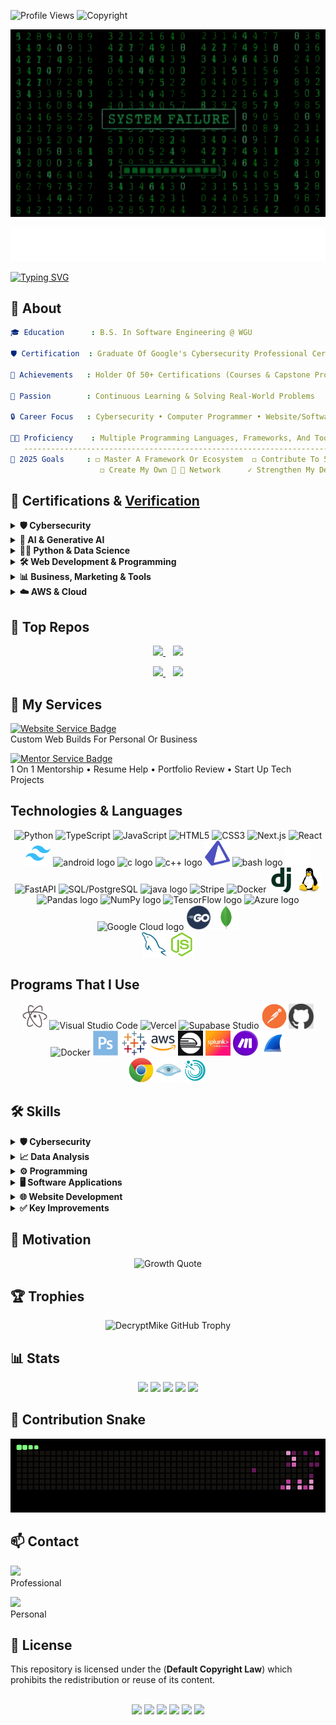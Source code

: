 <img src="https://komarev.com/ghpvc/?username=DecryptMike&style=for-the-badge&color=brightgreen&labelColor=555555&label=Access%20Log" alt="Profile Views" /> ![Copyright](https://img.shields.io/badge/Copyright-©%202025-black?style=for-the-badge) 

<p align="center">
  <img src="H4ck3rByt3s.gif" alt="Decrypt Mike Rain Animation" width="1100" height="300" />
</p>

<p align="center">
  <img src="DecryptMike.png" alt="Decrypt Mike Logo" />
</p>

[![Typing SVG](https://readme-typing-svg.herokuapp.com?font=Orbitron&size=38&letterSpacing=4px&pause=1000&color=72EC54&center=true&width=1100&height=60&lines=...+Cybersecurity;...+Computer+Programmer;...+Website+%26+Software+Development;...+AI+Engineer+)](https://git.io/typing-svg)

## 👾 About

```yaml
🎓 Education      : B.S. In Software Engineering @ WGU

🛡️ Certification  : Graduate Of Google's Cybersecurity Professional Certificate (Coursera)

📜 Achievements   : Holder Of 50+ Certifications (Courses & Capstone Projects)

🧠 Passion        : Continuous Learning & Solving Real-World Problems

🔒 Career Focus   : Cybersecurity • Computer Programmer • Website/Software Development • AI/ML Engineer 

👨‍💻 Proficiency    : Multiple Programming Languages, Frameworks, And Tools
   -------------------------------------------------------------------------------------------
📅 2025 Goals     : ◻️ Master A Framework Or Ecosystem  ◻️ Contribute To 5 Open Source Projects
                    ◻️ Create My Own 🧱 🔗 Network      ✓ Strengthen My DevOps & CI/CD Skills

```

## 📜 Certifications & [Verification](https://drive.google.com/drive/folders/1LS1OOaF6PA33uxKgK3WIWN73c1YzJ4LE?usp=drive_link) 

<details>
<summary><strong>🛡️ Cybersecurity</strong></summary><br/>

![Google](https://img.shields.io/badge/Google-Google%20Cybersecurity-10b981?style=flat-square&logo=google&logoColor=white&labelColor=555)
![Google](https://img.shields.io/badge/Google-Foundations%20of%20Cybersecurity-10b981?style=flat-square&logo=google&logoColor=white&labelColor=555)
![Google](https://img.shields.io/badge/Google-Assets%20Threats%20%26%20Vulnerabilities-10b981?style=flat-square&logo=google&logoColor=white&labelColor=555)
![Google](https://img.shields.io/badge/Google-Connect%20and%20Protect-10b981?style=flat-square&logo=google&logoColor=white&labelColor=555)
![Google](https://img.shields.io/badge/Google-Play%20It%20Safe-10b981?style=flat-square&logo=google&logoColor=white&labelColor=555)
![Google](https://img.shields.io/badge/Google-Tools%20of%20the%20Trade-10b981?style=flat-square&logo=google&logoColor=white&labelColor=555)
![Google](https://img.shields.io/badge/Google-Sound%20the%20Alarm-10b981?style=flat-square&logo=google&logoColor=white&labelColor=555)
![Google](https://img.shields.io/badge/Google-Put%20It%20to%20Work-10b981?style=flat-square&logo=google&logoColor=white&labelColor=555)
![IBM](https://img.shields.io/badge/IBM-Cybersecurity%20Case%20Studies-10b981?style=flat-square&logo=ibm&logoColor=white&labelColor=555)
![IBM](https://img.shields.io/badge/IBM-Lightning%20Strikes%20Case%20Study-10b981?style=flat-square&logo=ibm&logoColor=white&labelColor=555)
![IBM](https://img.shields.io/badge/IBM-Capstone%20Final%20Project-10b981?style=flat-square&logo=ibm&logoColor=white&labelColor=555)
![Coursera](https://img.shields.io/badge/Coursera-Google%20Cybersecurity%20Certificate%20V2-10b981?style=flat-square&logo=coursera&logoColor=white&labelColor=555)
![Cisco](https://img.shields.io/badge/%20Cisco-Ethical%20Hacker-10b981?style=flat-square&labelColor=555&logo=cisco&logoColor=white)

</details>

<details>
<summary><strong>🤖 AI & Generative AI</strong></summary><br/>

![GoogleCloud](https://img.shields.io/badge/GoogleCloud-Responsible%20AI-ef4444?style=flat-square&logo=googlecloud&logoColor=white&labelColor=555)
![GoogleCloud](https://img.shields.io/badge/GoogleCloud-Introduction%20to%20Generative%20AI-ef4444?style=flat-square&logo=googlecloud&logoColor=white&labelColor=555)
![GoogleCloud](https://img.shields.io/badge/GoogleCloud-Introduction%20to%20Large%20Language%20Models-ef4444?style=flat-square&logo=googlecloud&logoColor=white&labelColor=555)
![GoogleCloud](https://img.shields.io/badge/GoogleCloud-Introduction%20to%20Responsible%20AI-ef4444?style=flat-square&logo=googlecloud&logoColor=white&labelColor=555)
![Coursera](https://img.shields.io/badge/Coursera-GenAI%20for%20Data%20Analysis-ef4444?style=flat-square&logo=coursera&logoColor=white&labelColor=555)
![Coursera](https://img.shields.io/badge/Coursera-GenAI%20Web%20Dev%20Python%20Copilot-ef4444?style=flat-square&logo=coursera&logoColor=white&labelColor=555)
![Coursera](https://img.shields.io/badge/Coursera-Gemini%20Marketing%20Plan-ef4444?style=flat-square&logo=coursera&logoColor=white&labelColor=555)
![Coursera](https://img.shields.io/badge/Coursera-Google%20AI%20Essentials-ef4444?style=flat-square&logo=coursera&logoColor=white&labelColor=555)
![Coursera](https://img.shields.io/badge/Coursera-OpenAI%20API%20for%20Beginners-ef4444?style=flat-square&logo=coursera&logoColor=white&labelColor=555)
![IBM](https://img.shields.io/badge/IBM-Generative%20AI%20Software%20Dev-ef4444?style=flat-square&logo=ibm&logoColor=white&labelColor=555)
![Amazon](https://img.shields.io/badge/Amazon-Generative%20AI%20in%20Software%20Dev-ef4444?style=flat-square&logo=amazon&logoColor=white&labelColor=555)
![Make.com](https://img.shields.io/badge/Make.com-AI%20Content%20Automation-ef4444?style=flat-square&logo=make&logoColor=white&labelColor=555)

</details>

<details>
<summary><strong>🧑‍💻 Python & Data Science</strong></summary><br/>

![Coursera](https://img.shields.io/badge/Coursera-Python%20101-3b82f6?style=flat-square&logo=coursera&logoColor=white&labelColor=555)
![Coursera](https://img.shields.io/badge/Coursera-Exploratory%20Data%20Analysis-3b82f6?style=flat-square&logo=coursera&logoColor=white&labelColor=555)
![Coursera](https://img.shields.io/badge/Coursera-Decryption%20with%20Python-3b82f6?style=flat-square&logo=coursera&logoColor=white&labelColor=555)
![Coursera](https://img.shields.io/badge/Coursera-Data%20Analysis%20with%20OpenAI-3b82f6?style=flat-square&logo=coursera&logoColor=white&labelColor=555)
![Coursera](https://img.shields.io/badge/Coursera-Flask%20Web%20App%20with%20Python-3b82f6?style=flat-square&logo=flask&logoColor=white&labelColor=555)
![HackerRank](https://img.shields.io/badge/HackerRank-Python%20(Basic)-3b82f6?style=flat-square&logo=hackerrank&logoColor=white&labelColor=555)
![HackerRank](https://img.shields.io/badge/HackerRank-R%20(Intermediate)-3b82f6?style=flat-square&logo=hackerrank&logoColor=white&labelColor=555)
![HackerRank](https://img.shields.io/badge/HackerRank-SQL%20(Advanced)-3b82f6?style=flat-square&logo=hackerrank&logoColor=white&labelColor=555)
![HackerRank](https://img.shields.io/badge/HackerRank-SQL%20(Intermediate)-3b82f6?style=flat-square&logo=hackerrank&logoColor=white&labelColor=555)
![Python](https://img.shields.io/badge/Python-Update%20File%20Algorithm-3b82f6?style=flat-square&logo=python&logoColor=white&labelColor=555)
![Python](https://img.shields.io/badge/Python-Import%20Parsing%20Txtfile-3b82f6?style=flat-square&logo=python&logoColor=white&labelColor=555)
![Python](https://img.shields.io/badge/Python-Create%20Another%20Algorithm-3b82f6?style=flat-square&logo=python&logoColor=white&labelColor=555)
![Google](https://img.shields.io/badge/Google-Foundations%20Data%20Everywhere-3b82f6?style=flat-square&logo=google&logoColor=white&labelColor=555)
![IBM](https://img.shields.io/badge/IBM-Python%20for%20Data%20Science-3b82f6?style=flat-square&logo=ibm&logoColor=white&labelColor=555)
![Duke](https://img.shields.io/badge/Duke-Python%20Scripting-3b82f6?style=flat-square&logo=duke&logoColor=white&labelColor=555)
![Cisco](https://img.shields.io/badge/Cisco-Python%20Essentials%202-3b82f6?style=flat-square&logo=cisco&logoColor=white&labelColor=555)

</details>

<details>
<summary><strong>🛠️ Web Development & Programming</strong></summary><br/>

![Coursera](https://img.shields.io/badge/Coursera-Build%20Portfolio%20Website-8b5cf6?style=flat-square&logo=coursera&logoColor=white&labelColor=555)
![Coursera](https://img.shields.io/badge/Coursera-JavaScript%20Intro-8b5cf6?style=flat-square&logo=javascript&logoColor=white&labelColor=555)
![Coursera](https://img.shields.io/badge/Coursera-HTML%20Intro-8b5cf6?style=flat-square&logo=html5&logoColor=white&labelColor=555)
![Coursera](https://img.shields.io/badge/Coursera-HTML%2C%20CSS%2C%20JS%20for%20Developers-8b5cf6?style=flat-square&logo=html5&logoColor=white&labelColor=555)
![Coursera](https://img.shields.io/badge/Coursera-Java%20JDBC-8b5cf6?style=flat-square&logo=java&logoColor=white&labelColor=555)
![Coursera](https://img.shields.io/badge/Coursera-C%2B%2B%20Calculator-8b5cf6?style=flat-square&logo=cpp&logoColor=white&labelColor=555)
![Coursera](https://img.shields.io/badge/Coursera-Programming%20in%20C%23-8b5cf6?style=flat-square&logo=csharp&logoColor=white&labelColor=555)
![Coursera](https://img.shields.io/badge/Coursera-JavaScript%20with%20AI-8b5cf6?style=flat-square&logo=javascript&logoColor=white&labelColor=555)
![HackerRank](https://img.shields.io/badge/HackerRank-Frontend%20Developer%20(React)-8b5cf6?style=flat-square&logo=hackerrank&logoColor=white&labelColor=555)
![HackerRank](https://img.shields.io/badge/HackerRank-JavaScript%20(Intermediate)-8b5cf6?style=flat-square&logo=hackerrank&logoColor=white&labelColor=555)
![HackerRank](https://img.shields.io/badge/HackerRank-Node.js%20(Intermediate)-8b5cf6?style=flat-square&logo=hackerrank&logoColor=white&labelColor=555)
![HackerRank](https://img.shields.io/badge/HackerRank-Angular%20(Intermediate)-8b5cf6?style=flat-square&logo=hackerrank&logoColor=white&labelColor=555)
![HackerRank](https://img.shields.io/badge/HackerRank-Rest%20API%20(Intermediate)-8b5cf6?style=flat-square&logo=hackerrank&logoColor=white&labelColor=555)
![HackerRank](https://img.shields.io/badge/HackerRank-Go%20(Intermediate)-8b5cf6?style=flat-square&logo=hackerrank&logoColor=white&labelColor=555)
![HackerRank](https://img.shields.io/badge/HackerRank-React%20(Basic)-8b5cf6?style=flat-square&logo=hackerrank&logoColor=white&labelColor=555)
![HackerRank](https://img.shields.io/badge/HackerRank-Java%20(Basic)-8b5cf6?style=flat-square&logo=hackerrank&logoColor=white&labelColor=555)
![HackerRank](https://img.shields.io/badge/HackerRank-CSS%20(Basic)-8b5cf6?style=flat-square&logo=hackerrank&logoColor=white&labelColor=555)
![HackerRank](https://img.shields.io/badge/HackerRank-C%23%20(Basic)-8b5cf6?style=flat-square&logo=hackerrank&logoColor=white&labelColor=555)
![IBM](https://img.shields.io/badge/IBM-Intro%20to%20HTML%20CSS%20JS-8b5cf6?style=flat-square&logo=ibm&logoColor=white&labelColor=555)
![Johns%20Hopkins](https://img.shields.io/badge/Johns%20Hopkins-Web%20Dev%20with%20HTML%20CSS%20JS-8b5cf6?style=flat-square&logo=html5&logoColor=white&labelColor=555)
![Simplilearn](https://img.shields.io/badge/Simplilearn-Programming%20with%20C%23-8b5cf6?style=flat-square&logo=csharp&logoColor=white&labelColor=555)
![Cisco](https://img.shields.io/badge/Cisco-JavaScript%20Essentials%202-8b5cf6?style=flat-square&logo=cisco&logoColor=white&labelColor=555)

</details>

<details>
<summary><strong>📊 Business, Marketing & Tools</strong></summary><br/>

![Coursera](https://img.shields.io/badge/Coursera-Business%20Analysis%20%26%20Process%20Management-60a5fa?style=flat-square&logo=coursera&logoColor=white&labelColor=555)
![Coursera](https://img.shields.io/badge/Coursera-Create%20Google%20Ads%20Campaign-60a5fa?style=flat-square&logo=googleads&logoColor=white&labelColor=555)
![Coursera](https://img.shields.io/badge/Coursera-Facebook%20Ads%20Campaign-60a5fa?style=flat-square&logo=facebook&logoColor=white&labelColor=555)
![Coursera](https://img.shields.io/badge/Coursera-Intro%20to%20Google%20Docs-60a5fa?style=flat-square&logo=google&logoColor=white&labelColor=555)
![Coursera](https://img.shields.io/badge/Coursera-Data%20Visualization%20with%20Skills.AI-60a5fa?style=flat-square&logo=chartdotjs&logoColor=white&labelColor=555)

</details>

<details>
<summary><strong>☁️ AWS & Cloud</strong></summary><br/>

![Amazon](https://img.shields.io/badge/Amazon-Data%20Analytics%20%26%20Databases-f97316?style=flat-square&logo=amazon&logoColor=white&labelColor=555)
![AWS](https://img.shields.io/badge/AWS-Software%20Dev%20Practices-f97316?style=flat-square&logo=amazonaws&logoColor=white&labelColor=555)
![AWS](https://img.shields.io/badge/AWS-Python%20App%20Dev-f97316?style=flat-square&logo=amazonaws&logoColor=white&labelColor=555)
![Whizlabs](https://img.shields.io/badge/Whizlabs-AWS%20Data%20Analytics-f97316?style=flat-square&logo=amazonaws&logoColor=white&labelColor=555)

</details>

## 📌 Top Repos

<p align="center">
  <a href="https://github.com/DecryptMike/DecryptMike-Log-Analyzer">
    <img src="https://github-readme-stats.vercel.app/api/pin/?username=DecryptMike&repo=DecryptMike-Log-Analyzer&bg_color=000000&border_color=75ec54&title_color=75ec54&text_color=ffffff" width="49%"/>
  </a>
  &nbsp;&nbsp;
  <a href="https://github.com/DecryptMike/DecryptMike-AI-Backend">
    <img src="https://github-readme-stats.vercel.app/api/pin/?username=DecryptMike&repo=DecryptMike-AI-Backend&bg_color=000000&border_color=75ec54&title_color=75ec54&text_color=ffffff&cache_buster=1" width="49%"/>
    </a>
</p>

<p align="center"> 
  <a href="https://github.com/DecryptMike/DecryptMike-SaaS-Starter-Kit">
    <img src="https://github-readme-stats.vercel.app/api/pin/?username=DecryptMike&repo=DecryptMike-SaaS-Starter-Kit&bg_color=000000&border_color=75ec54&title_color=75ec54&text_color=ffffff" width="49%"/>
  </a>
  &nbsp;&nbsp; 
  <a href="https://github.com/DecryptMike/DecryptMike-SecureFileTransfer">
    <img src="https://github-readme-stats.vercel.app/api/pin/?username=DecryptMike&repo=DecryptMike-SecureFileTransfer&bg_color=000000&border_color=75ec54&title_color=75ec54&text_color=ffffff&cache_buster=1" width="49%"/>
  </a>
</p>


## 🔧 My Services 

<a href="https://h4ck3rbyt3s.systeme.io/websitepackage"><img src="https://img.shields.io/badge/Website%20Service-75ec54?style=for-the-badge&logo=globe&logoColor=black" alt="Website Service Badge"/></a><br>Custom Web Builds For Personal Or Business

<a href="https://app.usebraintrust.com/r/mike1420/"><img src="https://img.shields.io/badge/Mentor%20Service-75ec54?style=for-the-badge&logo=book&logoColor=black" alt="Mentor Service Badge"/></a><br>1 On 1 Mentorship • Resume Help • Portfolio Review • Start Up Tech Projects

## Technologies & Languages 

<p align="center">
  <img src="https://cdn.jsdelivr.net/gh/devicons/devicon/icons/python/python-original.svg" alt="Python" width="40" height="40"/>
  <img src="https://cdn.jsdelivr.net/gh/devicons/devicon/icons/typescript/typescript-original.svg" alt="TypeScript" width="40" height="40"/>
  <img src="https://cdn.jsdelivr.net/gh/devicons/devicon/icons/javascript/javascript-original.svg" alt="JavaScript" width="40" height="40"/>
  <img src="https://cdn.jsdelivr.net/gh/devicons/devicon/icons/html5/html5-original.svg" alt="HTML5" width="40" height="40"/>
  <img src="https://cdn.jsdelivr.net/gh/devicons/devicon/icons/css3/css3-original.svg" alt="CSS3" width="40" height="40"/>
  <img src="https://cdn.jsdelivr.net/gh/devicons/devicon/icons/nextjs/nextjs-original.svg" alt="Next.js" width="40" height="40"/>
  <img src="https://cdn.jsdelivr.net/gh/devicons/devicon/icons/react/react-original.svg" alt="React" width="40" height="40"/>
  <img src="./assets/tailwindcss.png" alt="Tailwind CSS" width="40" height="40" />
  <img src="https://cdn.jsdelivr.net/gh/devicons/devicon/icons/android/android-original.svg" height="40" alt="android logo" />
  <img src="https://cdn.jsdelivr.net/gh/devicons/devicon/icons/c/c-original.svg" height="40" alt="c logo" />
  <img src="https://cdn.jsdelivr.net/gh/devicons/devicon/icons/cplusplus/cplusplus-original.svg" height="40" alt="c++ logo" />
  <img src="./assets/prisma.png" alt="Prisma" width="40" height="40" />
  <img src="https://cdn.jsdelivr.net/gh/devicons/devicon/icons/bash/bash-original.svg" height="40" alt="bash logo" />
  <img src="./assets/Rust.png" height="40" alt="Rust" /><br>
  <img src="https://cdn.jsdelivr.net/gh/devicons/devicon/icons/fastapi/fastapi-original.svg" alt="FastAPI" width="40" height="40"/>
  <img src="https://cdn.jsdelivr.net/gh/devicons/devicon/icons/postgresql/postgresql-original.svg" alt="SQL/PostgreSQL" width="40" height="40"/>
  <img src="https://cdn.jsdelivr.net/gh/devicons/devicon/icons/java/java-original.svg" height="40" alt="java logo" />
  <img src="https://logos-world.net/wp-content/uploads/2021/03/Stripe-Logo.png" alt="Stripe" width="40" height="40"/>
  <img src="https://cdn.jsdelivr.net/gh/devicons/devicon/icons/docker/docker-original.svg" alt="Docker" width="40" height="40"/>
  <img src="./assets/django.png" alt="Django" width="40" height="40"/>
  <img src="./assets/linux.png" alt="Linux" width="40" height="40"/>
  <img src="https://cdn.jsdelivr.net/gh/devicons/devicon/icons/pandas/pandas-original.svg" height="40" alt="Pandas logo" />
  <img src="https://cdn.jsdelivr.net/gh/devicons/devicon/icons/numpy/numpy-original.svg" height="40" alt="NumPy logo" />
  <img src="https://cdn.jsdelivr.net/gh/devicons/devicon/icons/tensorflow/tensorflow-original.svg" height="40" alt="TensorFlow logo" />
  <img src="https://cdn.jsdelivr.net/gh/devicons/devicon/icons/azure/azure-original.svg" height="40" alt="Azure logo" />
  <img src="https://cdn.jsdelivr.net/gh/devicons/devicon/icons/googlecloud/googlecloud-original.svg" height="40" alt="Google Cloud logo" />
  <img src="./assets/Golang.png" alt="Golang" width="40" height="40"/>
  <img src="./assets/MongoDB.png" alt="MongoDB" width="40" height="40"/><br>
  <img src="./assets/MySQL.png" alt="MySQL" width="40" height="40"/>
  <img src="./assets/Node.js.png" alt="Node" width="40" height="40"/>
</p>

## Programs That I Use 

<p align="center">
  <img src="./assets/atom.png" alt="Atom" width="40" height="40"/>
  <img src="https://cdn.jsdelivr.net/gh/devicons/devicon/icons/vscode/vscode-original.svg" alt="Visual Studio Code" width="40" height="40"/>
  <img src="https://assets.vercel.com/image/upload/front/favicon/vercel/180x180.png" alt="Vercel" width="40" height="40"/>
  <img src="https://avatars.githubusercontent.com/u/8296347?s=200&v=4" alt="Supabase Studio" width="40" height="40"/>
  <img src="./assets/postman.png" alt="Postman" width="40" height="40" />
  <img src="./assets/Github.jpg" alt="GitHub" width="40" height="40"/>
  <img src="https://cdn.jsdelivr.net/gh/devicons/devicon/icons/docker/docker-original.svg" alt="Docker" width="40" height="40"/>
  <img src="./assets/ADPS.png" alt="Photoshop" width="40" height="40"/>
  <img src="./assets/Tableau.png" height="40" alt="Tableau logo" />
  <img src="./assets/Aws.png" alt="AWS Cloud" width="40" height="40"/>
  <img src="./assets/Railway.png" height="40" alt="Railway logo" />
  <img src="./assets/Splunk.jpeg" height="40" alt="Splunk logo" />
  <img src="./assets/make.png" height="40" alt="Make logo" />
  <img src="./assets/Wireshark.jpeg" alt="Wireshark" width="40" height="40"/><br>
  <img src="./assets/chrome.png" alt="Chrome" width="40" height="40"/>
  <img src="./assets/Nmap.png" height="40" alt="Nmap logo" />
  <img src="./assets/nessus.png" height="40" alt="Nessus logo" />
</p>

## 🛠 Skills

<details>
<summary><strong>🛡️ Cybersecurity</strong></summary>
  
- Network Security - Wireshark (Advanced), Nmap (Intermediate), Suricata (Intermediate), Tcpdump (Intermediate)

- Security Information And Event Management (SIEM) - Splunk (Intermediate), ELK Stack (Basic)

- Cloud Security - AWS Security Services (Basic), Azure Security Center (Basic)

- Vulnerability Assessment - Nessus (Basic), OpenVAS (Basic)

- Security Automation - Python Scripting For Security Tasks

- Log Analysis - Google Chronicle (Basic)

</details>

<details>
<summary><strong>📈 Data Analysis</strong></summary>

- Data Wrangling - Pandas, NumPy

- Statistical Analysis - SciPy, Statsmodels

- Machine Learning - Scikit-learn, TensorFlow (Basic), Keras (Basic)

- Data Visualization - Matplotlib, Seaborn, Tableau, Power BI

- Databases - SQL, MySQL, PostgreSQL, MongoDB (Basic)

</details>

<details>
<summary><strong>⚙️ Programming</strong></summary>

- Languages - Python (Advanced), JavaScript (Advanced), Java (Intermediate), C++ (Intermediate), Go (Basic), Rust (Basic)

- Frameworks & Libraries - React (Advanced), Angular (Intermediate), Node.js (Intermediate), Django (Intermediate)
                           Flask (Intermediate), Pandas (Intermediate), NumPy (Intermediate), Scikit-learn (Intermediate)

- Markup Languages - HTML (Advanced), CSS (Advanced), XML (Intermediate), JSON (Intermediate)

- Database Interaction - SQL (Advanced), NoSQL (MongoDB Basic)

</details>

<details>
<summary><strong>🖥️ Software Applications</strong></summary>

- Development Tools - Docker (Intermediate), Git (Advanced), Jenkins (Intermediate), VS Code (Advanced)

- Virtualization & Containerization - VirtualBox (Intermediate), VMware (Intermediate)

- Network Tools - PuTTY (Intermediate), Wireshark (Advanced)

- Data Visualization - Tableau (Intermediate), Power BI (Intermediate)

- Cloud Platforms - AWS (Basic), Azure (Basic), Google Cloud Platform (Basic)

</details>

<details>
<summary><strong>🌐 Website Development</strong></summary>

- Front-End - HTML5, CSS3, JavaScript (ES6+), React, Angular, Vue.js (Basic)

- Back-End - Node.js, Express.js, Django, Flask, PHP

- Content Management Systems (CMS) - WordPress (Intermediate), Drupal (Basic)

- Version Control - Git, GitHub/GitLab

- Web Servers - Apache, Nginx

</details>

<details>
<summary><strong>✅ Key Improvements</strong></summary>

- Categorization - Maintained Clear Categories For Easy Readability
  
- Relevance - Emphasized Tools And Technologies Directly Related To My Specified Areas
  
- Depth - Provided A Mix Of Advanced, Intermediate, And Basic Skills To Showcase My Well-Rounded Expertise
  
- Modern Tools - Included My Up-To-Date Technologies Like Docker, Cloud Platforms, & Modern JavaScript Frameworks
  
- Balance - Showcasing My Balance Between Development, Data, And Security Skills

</details>

## 💬 Motivation
<div align="center">
  <img src="https://quotes-github-readme.vercel.app/api?quote=Discipline%20leads%20to%20habits.%20Habits%20lead%20to%20consistency.%20Consistency%20leads%20to%20growth.&author=Anonymous&theme=dark&type=horizontal&border=true" alt="Growth Quote" />
</div>

## 🏆 Trophies

<p align="center">
  <img src="https://github-profile-trophy.vercel.app/?username=DecryptMike&theme=darkhub&no-bg=false&no-frame=false&margin-w=50&margin-h=50&column=4" alt="DecryptMike GitHub Trophy" />
</p>

## 📊 Stats
<p align="center">
  <img src="http://github-profile-summary-cards.vercel.app/api/cards/stats?username=DecryptMike&theme=chartreuse_dark" width="49%" />
  <img src="http://github-profile-summary-cards.vercel.app/api/cards/productive-time?username=DecryptMike&theme=chartreuse_dark&utcOffset=8" width="49%" />
  <img src="http://github-profile-summary-cards.vercel.app/api/cards/repos-per-language?username=DecryptMike&theme=chartreuse_dark" width="49%" />
  <img src="http://github-profile-summary-cards.vercel.app/api/cards/most-commit-language?username=DecryptMike&theme=chartreuse_dark" width="49%" />
  <img src="http://github-profile-summary-cards.vercel.app/api/cards/profile-details?username=DecryptMike&theme=chartreuse_dark" width="98%" />
</p>

## 🐍 Contribution Snake

<p align="center">
  <img src="DecryptMike Custom Snk.gif" width="850" />
</p>

## 📫 Contact

<a href="https://www.linkedin.com/in/h4ck3rbyt3s"><img src="https://img.shields.io/badge/LinkedIn-0077B5?style=for-the-badge&logo=linkedin"/></a><br>
Professional

<a href="https://h4ck3rbyt3s.systeme.io/profile"><img src="https://img.shields.io/badge/H4ck3rByt3s-75ec54?style=for-the-badge&logoColor=black"/></a><br>
Personal

## 📄 License

This repository is licensed under the (**Default Copyright Law**) which prohibits the redistribution or reuse of its content.
<br>
<br>

<p align="center">
   <img src="https://img.shields.io/badge/Focus-Cybersecurity-0F9D58?style=for-the-badge&logo=datadog&logoColor=white"/>
   <img src="https://img.shields.io/badge/Focus-Web%20Development-1572B6?style=for-the-badge&logo=html5&logoColor=white"/>
<img src="https://img.shields.io/badge/FOCUS-ARTIFICIAL%20INTELLIGENCE-636363?style=for-the-badge&labelColor=4B4B4B&color=9333EA&logo=openai&logoColor=white"/>
   <img src="https://img.shields.io/badge/Focus-Software%20Development-4B8BBE?style=for-the-badge&logo=python&logoColor=white"/>
   <img src="https://img.shields.io/badge/Focus-Computer%20Programming-F7DF1E?style=for-the-badge&logo=javascript&logoColor=black"/>
   <img src="https://img.shields.io/badge/Made%20By-DecryptMike-limegreen?style=for-the-badge&logo=github"/>
</p>

